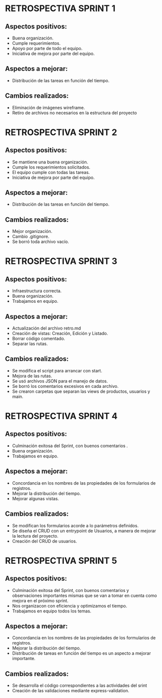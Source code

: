 # RETROSPECTIVA SPRINT 1

## Aspectos positivos:
- Buena organización.
- Cumple requerimientos.
- Apoyo por parte de todo el equipo.
- Iniciativa de mejora por parte del equipo.

## Aspectos a mejorar:
- Distribución de las tareas en función del tiempo.

## Cambios realizados:
- Eliminación de imágenes wireframe.
- Retiro de archivos no necesarios en la estructura del proyecto


# RETROSPECTIVA SPRINT 2

## Aspectos positivos:
- Se mantiene una buena organización.
- Cumple los requerimientos solicitados.
- El equipo cumple con todas las tareas.
- Iniciativa de mejora por parte del equipo.

## Aspectos a mejorar:
- Distribución de las tareas en función del tiempo.

## Cambios realizados:
- Mejor organización.
- Cambio .gitignore.
- Se borró toda archivo vacío.


# RETROSPECTIVA SPRINT 3

## Aspectos positivos:
- Infraestructura correcta.
- Buena organización.
- Trabajamos en equipo.

## Aspectos a mejorar:
- Actualización del archivo retro.md
- Creación de vistas: Creación, Edición y Listado.
- Borrar código comentado.
- Separar las rutas.

## Cambios realizados:
- Se modifica el script para arrancar con start.
- Mejora de las rutas.
- Se usó archivos JSON para el manejo de datos.
- Se borró los comentarios excesivos en cada archivo.
- Se crearon carpetas que separan las views de productos, usuarios y main.
 

# RETROSPECTIVA SPRINT 4

## Aspectos positivos:
- Culminación exitosa del Sprint, con buenos comentarios .
- Buena organización.
- Trabajamos en equipo.

## Aspectos a mejorar:
- Concordancia en los nombres de las propiedades de los formularios de registros.
- Mejorar la distribución del tiempo.
- Mejorar algunas vistas.

## Cambios realizados:
- Se modifican los formularios acorde a lo parámetros definidos.
- Se diseña el CRUD con un entrypoint de Usuarios, a manera de mejorar la lectura del proyecto.
- Creación del CRUD de usuarios.


# RETROSPECTIVA SPRINT 5

## Aspectos positivos:
- Culminación exitosa del Sprint, con buenos comentarios y observaciones importantes mismas que se van a tomar en cuenta como mejora en el próximo sprint.
- Nos organizacon con eficiencia y optimizamos el tiempo.
- Trabajamos en equipo todos los temas.

## Aspectos a mejorar:
- Concordancia en los nombres de las propiedades de los formularios de registros.
- Mejorar la distribución del tiempo.
- Distribución de tareas en función del tiempo es un aspecto a mejorar importante.

## Cambios realizados:
- Se desarrolla el código correspondientes a las actividades del srint
- Creación de las validaciones mediante express-validation.
